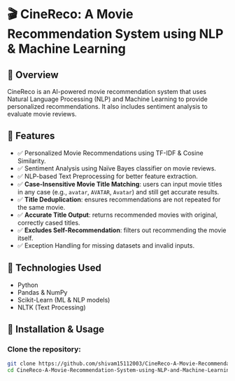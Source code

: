 # 🎬 CineReco: A Movie Recommendation System using NLP & Machine Learning

## 📌 Overview

CineReco is an AI-powered movie recommendation system that uses Natural Language Processing (NLP) and Machine Learning to provide personalized recommendations. It also includes sentiment analysis to evaluate movie reviews.

## 🚀 Features

- ✅ Personalized Movie Recommendations using TF-IDF & Cosine Similarity.
- ✅ Sentiment Analysis using Naïve Bayes classifier on movie reviews.
- ✅ NLP-based Text Preprocessing for better feature extraction.
- ✅ **Case-Insensitive Movie Title Matching**: users can input movie titles in any case (e.g., `avatar`, `AVATAR`, `Avatar`) and still get accurate results.
- ✅ **Title Deduplication**: ensures recommendations are not repeated for the same movie.
- ✅ **Accurate Title Output**: returns recommended movies with original, correctly cased titles.
- ✅ **Excludes Self-Recommendation**: filters out recommending the movie itself.
- ✅ Exception Handling for missing datasets and invalid inputs.

## 🔧 Technologies Used

- Python
- Pandas & NumPy
- Scikit-Learn (ML & NLP models)
- NLTK (Text Processing)

## 📂 Installation & Usage

### Clone the repository:

```bash
git clone https://github.com/shivam15112003/CineReco-A-Movie-Recommendation-System-using-NLP-and-Machine-Learning.git
cd CineReco-A-Movie-Recommendation-System-using-NLP-and-Machine-Learning
